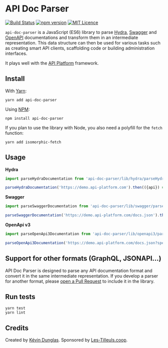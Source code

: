 # API Doc Parser

[![Build Status](https://travis-ci.org/api-platform/api-doc-parser.svg?branch=master)](https://travis-ci.org/api-platform/api-doc-parser)
[![npm version](https://badge.fury.io/js/%40api-platform%2Fapi-doc-parser.svg)](https://badge.fury.io/js/%40api-platform%2Fapi-doc-parser)
[![MIT Licence](https://badges.frapsoft.com/os/mit/mit.svg?v=103)](https://opensource.org/licenses/mit-license.php)

`api-doc-parser` is a JavaScript (ES6) library to parse [Hydra](http://hydra-cg.com), [Swagger](https://swagger.io/specification/v2/) and [OpenAPI](https://github.com/OAI/OpenAPI-Specification#the-openapi-specification) documentations and transform them
in an intermediate representation. This data structure can then be used for various tasks such as creating smart API clients,
scaffolding code or building administration interfaces.

It plays well with the [API Platform](https://api-platform.com) framework.

## Install

With [Yarn](https://yarnpkg.com/):

    yarn add api-doc-parser

Using [NPM](https://www.npmjs.com/):

    npm install api-doc-parser

If you plan to use the library with Node, you also need a polyfill for the `fetch` function:

    yarn add isomorphic-fetch

## Usage

**Hydra**
```javascript
import parseHydraDocumentation from 'api-doc-parser/lib/hydra/parseHydraDocumentation';

parseHydraDocumentation('https://demo.api-platform.com').then(({api}) => console.log(api));
```

**Swagger**
```javascript
import parseSwaggerDocumentation from 'api-doc-parser/lib/swagger/parseSwaggerDocumentation';

parseSwaggerDocumentation('https://demo.api-platform.com/docs.json').then(({api}) => console.log(api));
```

**OpenApi v3**
```javascript
import parseOpenApi3Documentation from 'api-doc-parser/lib/openapi3/parseOpenApi3Documentation';

parseOpenApi3Documentation('https://demo.api-platform.com/docs.json?spec_version=3').then(({api}) => console.log(api));
```

## Support for other formats (GraphQL, JSONAPI...)

API Doc Parser is designed to parse any API documentation format and convert it in the same intermediate representation.
If you develop a parser for another format, please [open a Pull Request](https://github.com/dunglas/api-doc-parser/pulls)
to include it in the library.

## Run tests

    yarn test
    yarn lint

## Credits

Created by [Kévin Dunglas](https://dunglas.fr). Sponsored by [Les-Tilleuls.coop](https://les-tilleuls.coop).
